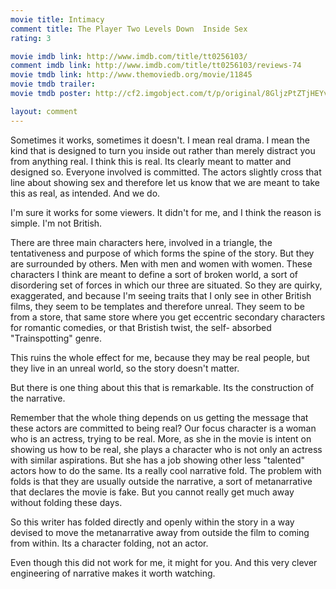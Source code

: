 ```yaml
---
movie title: Intimacy
comment title: The Player Two Levels Down  Inside Sex
rating: 3

movie imdb link: http://www.imdb.com/title/tt0256103/
comment imdb link: http://www.imdb.com/title/tt0256103/reviews-74
movie tmdb link: http://www.themoviedb.org/movie/11845
movie tmdb trailer: 
movie tmdb poster: http://cf2.imgobject.com/t/p/original/8GljzPtZTjHEYv011jarovfwhQd.jpg

layout: comment
---
```


Sometimes it works, sometimes it doesn't. I mean real drama. I mean the kind that is designed to turn you inside out rather than merely distract you from anything real. I think this is real. Its clearly meant to matter and designed so. Everyone involved is committed. The actors slightly cross that line about showing sex and therefore let us know that we are meant to take this as real, as intended. And we do.

I'm sure it works for some viewers. It didn't for me, and I think the reason is simple. I'm not British. 

There are three main characters here, involved in a triangle, the tentativeness and purpose of which forms the spine of the story. But they are surrounded by others. Men with men and women with women. These characters I think are meant to define a sort of broken world, a sort of disordering set of forces in which our three are situated. So they are quirky, exaggerated, and because I'm seeing traits that I only see in other British films, they seem to be templates and therefore unreal. They seem to be from a store, that same store where you get eccentric secondary characters for romantic comedies, or that Bristish twist, the self- absorbed "Trainspotting" genre.

This ruins the whole effect for me, because they may be real people, but they live in an unreal world, so the story doesn't matter.

But there is one thing about this that is remarkable. Its the construction of the narrative.

Remember that the whole thing depends on us getting the message that these actors are committed to being real? Our focus character is a woman who is an actress, trying to be real. More, as she in the movie is intent on showing us how to be real, she plays a character who is not only an actress with similar aspirations. But she has a job showing other less "talented" actors how to do the same. Its a really cool narrative fold. The problem with folds is that they are usually outside the narrative, a sort of metanarrative that declares the movie is fake. But you cannot really get much away without folding these days. 

So this writer has folded directly and openly within the story in a way devised to move the metanarrative away from outside the film to coming from within. Its a character folding, not an actor.

Even though this did not work for me, it might for you. And this very clever engineering of narrative makes it worth watching.